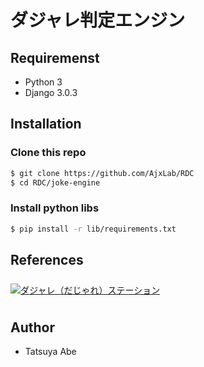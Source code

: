# ダジャレ判定エンジン


## Requiremenst
- Python 3
- Django 3.0.3


## Installation
### Clone this repo
```sh
$ git clone https://github.com/AjxLab/RDC
$ cd RDC/joke-engine
```
### Install python libs
```sh
$ pip install -r lib/requirements.txt
```


## References
<div><a href="https://dajare.jp/" target="_blank"><img src="https://dajare.jp/library/image/Banner/Advertisement/Dajare180x28.png" alt="ダジャレ（だじゃれ）ステーション" border="0" vspace="8" onmouseover="this.src=this.src.replace('png','gif');" onmouseout="this.src=this.src.replace('gif','png');" /></a></div>

## Author
- Tatsuya Abe

